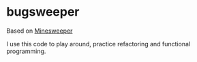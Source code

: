 # bugsweeper

Based on [Minesweeper](https://github.com/pythonguis/15-minute-apps/tree/master/minesweeper)

I use this code to play around, practice refactoring and functional programming.
